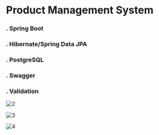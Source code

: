 # Product Management System

### . Spring Boot

### . Hibernate/Spring Data JPA
 
### . PostgreSQL

### . Swagger

### .  Validation


![2](https://user-images.githubusercontent.com/52690917/122366136-f4c20500-cf63-11eb-9f35-6265d7167e61.png)

![3](https://user-images.githubusercontent.com/52690917/122366159-f986b900-cf63-11eb-83a1-f712da383da7.png)

![4](https://user-images.githubusercontent.com/52690917/122366164-fb507c80-cf63-11eb-8dae-0a74fc7c89c4.png)
